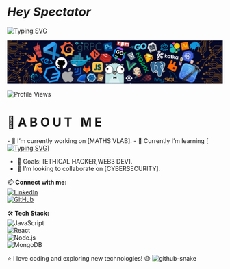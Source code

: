 <h1><em>Hey Spectator</em><img src="https://slackmojis.com/emojis/8809-wave_hello/download" alt="" width=35 /></h1>

<!--
**ISHAN9876/ISHAN9876** is a ✨ _special_ ✨ repository because its `README.md` (this file) appears on your GitHub profile.

Here are some ideas to get you started:

- 🔭 I’m currently working on ...
- 🌱 I’m currently learning ...
- 👯 I’m looking to collaborate on ...
- 🤔 I’m looking for help with ...
- 💬 Ask me about ...
- 📫 How to reach me: ...
- 😄 Pronouns: ...
- ⚡ Fun fact: ...
-->

[![Typing SVG](https://readme-typing-svg.herokuapp.com?font=Galada&weight=1000&size=50&pause=1000&color=C800C8&multiline=true&width=1080&height=100&lines=WELCOME+TO+MY+PROFILE)](https://git.io/typing-svg)

![ISHAN KUMRA](https://github.com/divyansh956/divyansh956/blob/main/img/github.png)

![Profile Views](https://komarev.com/ghpvc/?username=ISHAN9876&color=green)


<p><h1 align="left"><strong>💫 A B O U T &nbsp; M E</h1></strong></p>
- 🚀 I’m currently working on [MATHS VLAB].  
- 🌱 Currently I’m learning  [<a href="https://git.io/typing-svg"><img src="https://readme-typing-svg.herokuapp.com?font=Caveat&weight=1000&size=18&pause=1000&color=C800C8&multiline=true&width=500&height=25&lines=MERN+STACK" alt="Typing SVG" /></a>]

- 🎯 Goals: [ETHICAL HACKER,WEB3 DEV].  
- 🤝 I’m looking to collaborate on [CYBERSECURITY].  

📫 **Connect with me:**  
[![LinkedIn](https://img.shields.io/badge/-LinkedIn-blue?style=flat&logo=linkedin)](https://linkedin.com/in/ishankumra)  
[![GitHub](https://img.shields.io/badge/-GitHub-gray?style=flat&logo=github)](https://github.com/ISHAN9876)  

🛠️ **Tech Stack:**  
![JavaScript](https://img.shields.io/badge/-JavaScript-F7DF1E?style=flat&logo=javascript)  
![React](https://img.shields.io/badge/-React-61DAFB?style=flat&logo=react)  
![Node.js](https://img.shields.io/badge/-Node.js-339933?style=flat&logo=node.js)  
![MongoDB](https://img.shields.io/badge/-MongoDB-47A248?style=flat&logo=mongodb)  

⭐ I love coding and exploring new technologies! 😃
<picture>
  <source media="(prefers-color-scheme: dark)" srcset="github-snake-dark.svg" />
  <source media="(prefers-color-scheme: light)" srcset="github-snake.svg" />
  <img alt="github-snake" src="github-snake.svg" />
</picture>
